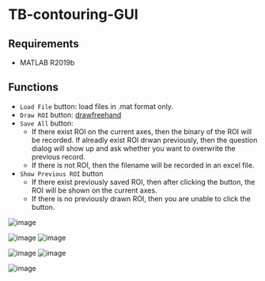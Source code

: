 # TB-contouring-GUI

## Requirements
- MATLAB R2019b

## Functions
- `Load File` button: load files in .mat format only.
- `Draw ROI` button: [drawfreehand](https://www.mathworks.com/help/images/ref/drawfreehand.html)
- `Save All` button:
  -  If there exist ROI on the current axes, then the binary of the ROI will be recorded. If alreadly exist ROI drwan previously, then the question dialog will show up and ask whether you want to overwrite the previous record.
  -  If there is not ROI, then the filename will be recorded in an excel file.
- `Show Previous ROI` button
  - If there exist previously saved ROI, then after clicking the button, the ROI will be shown on the current axes.
  - If there is no previously drawn ROI, then you are unable to click the button.


![image](https://user-images.githubusercontent.com/39336334/119600976-c8aadc80-be1a-11eb-97c0-f5f081c27a02.png)

![image](https://user-images.githubusercontent.com/39336334/119601984-cf3a5380-be1c-11eb-847b-7b4a6857aa6a.png)
![image](https://user-images.githubusercontent.com/39336334/119601996-d4979e00-be1c-11eb-8e07-b775b7fc67d5.png)


![image](https://user-images.githubusercontent.com/39336334/119601965-ca759f80-be1c-11eb-8531-8b5836f3b08a.png)
![image](https://user-images.githubusercontent.com/39336334/119601946-c3e72800-be1c-11eb-9d39-8cf516761b3c.png)

![image](https://user-images.githubusercontent.com/39336334/119602057-f133d600-be1c-11eb-9ee5-53244666f6d5.png)
